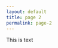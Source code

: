 ```yaml
---
layout: default
title: page 2
permalink: page-2
---
```

<!-- Add an essay or interpretive material below this line,
using HTML or markdown.  Do not modify this file above this line -->
This is text
